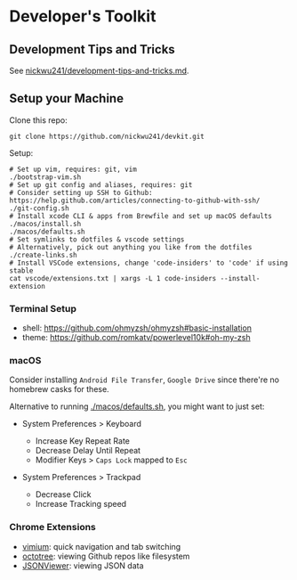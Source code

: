 # Developer's Toolkit

## Development Tips and Tricks

See [nickwu241/development-tips-and-tricks.md](https://gist.github.com/nickwu241/1abc77d7352c6252127f16a1af6ceb45).

## Setup your Machine

Clone this repo:

```shell
git clone https://github.com/nickwu241/devkit.git
```

Setup:

```shell
# Set up vim, requires: git, vim
./bootstrap-vim.sh
# Set up git config and aliases, requires: git
# Consider setting up SSH to Github: https://help.github.com/articles/connecting-to-github-with-ssh/
./git-config.sh
# Install xcode CLI & apps from Brewfile and set up macOS defaults
./macos/install.sh
./macos/defaults.sh
# Set symlinks to dotfiles & vscode settings
# Alternatively, pick out anything you like from the dotfiles
./create-links.sh
# Install VSCode extensions, change 'code-insiders' to 'code' if using stable
cat vscode/extensions.txt | xargs -L 1 code-insiders --install-extension
```

### Terminal Setup
- shell: https://github.com/ohmyzsh/ohmyzsh#basic-installation
- theme: https://github.com/romkatv/powerlevel10k#oh-my-zsh

### macOS

Consider installing `Android File Transfer`, `Google Drive` since there're no homebrew casks for these.

Alternative to running [./macos/defaults.sh](https://github.com/nickwu241/devkit/blob/master/macos/bootstrap.sh), you might want to just set:

- System Preferences > Keyboard

  - Increase Key Repeat Rate
  - Decrease Delay Until Repeat
  - Modifier Keys > `Caps Lock` mapped to `Esc`

- System Preferences > Trackpad

  - Decrease Click
  - Increase Tracking speed

### Chrome Extensions

- [vimium](https://vimium.github.io): quick navigation and tab switching
- [octotree](https://github.com/buunguyen/octotree): viewing Github repos like filesystem
- [JSONViewer](https://github.com/teocci/JSONViewer-for-Chrome): viewing JSON data
